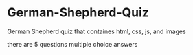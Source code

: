 # German-Shepherd-Quiz
German Shepherd quiz that containes html, css, js, and images

there are 5 questions 
multiple choice answers 
